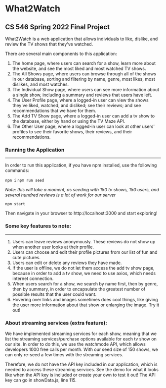 # What2Watch
## CS 546 Spring 2022 Final Project
What2Watch is a web application that allows individuals to like, dislike, and review the TV shows that they've watched. 

There are several main components to this application:
1. The home page, where users can search for a show, learn more about the website, and see the most liked and most watched TV shows.
2. The All Shows page, where users can browse through all of the shows in our database, sorting and filtering by name, genre, most likes, most dislikes, and most watches.
3. The Individual Show page, where users can see more information about a single show, including a summary and reviews that users have left.
4. The User Profile page, where a logged-in user can view the shows they've liked, watched, and disliked; see their reviews; and see recommendations that we have for them.
5. The Add TV Show page, where a logged-in user can add a tv show to the database, either by hand or using the TV Maze API.
6. The Other User page, where a logged-in user can look at other users' profiles to see their favorite shows, their reviews, and their recommendations.

### Running the Application
---
In order to run this application, if you have npm installed, use the following commands:

`npm i`
`npm run seed`

*Note: this will take a moment, as seeding with 150 tv shows, 150 users, and several hundred reviews is a lot of work for our server*

`npm start`

Then navigate in your browser to http://localhost:3000 and start exploring!

### Some key features to note:
---
1. Users can leave reviews anonymously. These reviews do not show up when another user looks at their profile.
2. Users can choose and edit their profile pictures from our list of fun and cute pictures.
3. Users can edit or delete any reviews they have made.
4. If the user is offline, we do not let them access the add tv show page, because in order to add a tv show, we need to use axios, which needs internet connection.
5. When users search for a show, we search by name first, then by genre, then by summary, in order to encapsulate the greatest number of possible results that the user could want.
6. Hovering over links and images sometimes does cool things, like giving the user more information about that show or enlarging the image. Try it out!

### About streaming services (extra feature):
We have implemented streaming services for each show, meaning that we list the streaming services/purchase options available for each tv show on our site. In order to do this, we use the watchmode API, which allows developers 1000 free calls per month. With our seed size of 150 shows, we can only re-seed a few times with the streaming services.

Therefore, we do not have the API key included in our application, which is needed to access these streaming services. See the demo for what it looks like when the API key is included or create your own to test it out!
The API key can go in showData.js, line 115. 